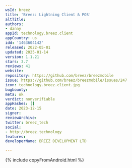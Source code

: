 ```yaml
---
wsId: breez
title: 'Breez: Lightning Client & POS'
altTitle: 
authors:
- danny
appId: technology.breez.client
appCountry: us
idd: '1463604142'
released: 2022-05-01
updated: 2025-01-14
version: 1.1.21
stars: 3.7
reviews: 41
website: 
repository: https://github.com/breez/breezmobile
issue: https://github.com/breez/breezmobile/issues/247
icon: technology.breez.client.jpg
bugbounty: 
meta: ok
verdict: nonverifiable
appHashes: []
date: 2023-12-15
signer: 
reviewArchive: 
twitter: breez_tech
social:
- http://breez.technology
features: 
developerName: BREEZ DEVELOPMENT LTD

---
```


{% include copyFromAndroid.html %}